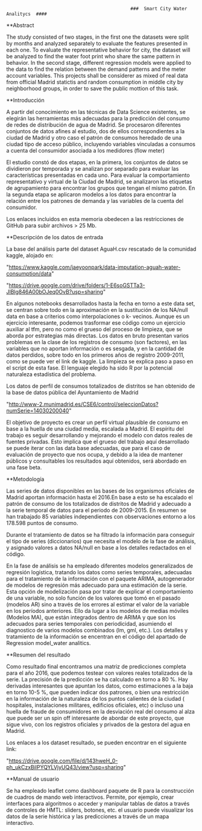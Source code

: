 
                                                  ###  Smart City Water Analitycs  ####
                                                  
                                                  

**Abstract

The study consisted of two stages, in the first one the datasets were split by months and analyzed separately to evaluate the features presented in each one. To evaluate the representative behavior for city, the dataset will be analyzed to find the water foot print who share the same pattern in behavior. In the second stage, different regression models were applied to the data to find the relation between the demand patterns and the meter account variables. This projects shall be considerer as mixed of real data from official Madrid statictis and random consumption in middle city by neighborhood groups, in order to save the public mottion of this task.

**Introducción

A partir del conocimiento en las técnicas de Data Science existentes, se elegirán las herramientas más adecuadas para la predicción del consumo de redes de distribución de agua de Madrid. Se procesaron diferentes conjuntos de datos afines al estudio, dos de ellos correspondientes a la ciudad de Madrid y otro caso el patrón de consumos heredado de una ciudad tipo de acceso público, incluyendo variables vinculadas a consumos a cuenta del consumidor asociada a los medidores (flow meter) 

El estudio constó de dos etapas, en la primera, los conjuntos de datos se dividieron por temporada y se analizan por separado para evaluar las características presentadas en cada uno. Para evaluar la comportamiento representativo y virtual de la Ciudad de Madrid, se analizaron las etiquetas de agrupamiento para encontrar los grupos que tengan el mismo patrón. En la segunda etapa se aplicaron modelos a los datos para encontrar la relación entre los patrones de demanda y las variables de la cuenta del consumidor.

Los enlaces incluidos en esta memoria obedecen a las restricciones de GitHub para subir archivos > 25 Mb.

**Descripción de los datos de entrada

La base del análisis parte del dataset AguaH.csv rescatado de la comunidad kaggle,  alojado en:

"https://www.kaggle.com/jaeyoonpark/data-imputation-aguah-water-consumption/data"

"https://drive.google.com/drive/folders/1-E6soGSTTa3-JlBlg846A00bOJeq0OvB?usp=sharing"

En algunos notebooks desarrollados hasta la fecha en torno a este data set, se centran sobre todo en la aproximación en la sustitución de los NA/null data en base a criterios como interpolaciones o k- vecinos. Aunque es un ejercicio interesante, podemos trasformar ese código como un ejercicio auxiliar al tfm, pero no como el grueso del proceso de limpieza, que se aborda por estrategias más directas. Los datos en bruto presentan varios problemas en la clase de los registros de consumo (son factores), en las variables que no aportan información o es sesgada, y en la cantidad de datos perdidos, sobre todo en los primeros años de registro 2009-2011, como se puede ver el link de kaggle. La limpieza se explica paso a paso en el script de esta fase. El lenguaje elegido ha sido R por la potencial naturaleza estadística del problema.

Los datos de perfil de consumos totalizados de distritos se han obtenido de la base de datos pública del Ayuntamiento de Madrid

"http://www-2.munimadrid.es/CSE6/control/seleccionDatos?numSerie=14030200040"

El objetivo de proyecto es crear un perfil virtual plausible de consumo en base a la huella de una ciudad media, escalada a Madrid. El espíritu del trabajo es seguir desarrollando y mejorando el modelo con datos reales de fuentes privadas. Esto implica que el grueso del trabajo aquí desarrollado se puede iterar con las data base adecuadas, que para el caso de evaluación de proyecto que nos ocupa, y debido a la idea de mantener públicos y consultables los resultados aquí obtenidos, será abordado en una fase beta. 

**Metodología

Las series de datos disponibles en las bases de los organismos oficiales de Madrid aportan información hasta el 2016.En base a esto se ha escalado el patrón de consumo de los totalizados de distritos de Madrid y adecuado a la serie temporal de datos para el periodo
de 2009-2015. En resumen se han trabajado 85 variables independientes con observaciones entorno a los 178.598 puntos de consumo.

Durante el tratamiento de datos se ha filtrado la información para conseguir el tipo de series (diccionarios) que necesita el modelo de la fase de análisis, y asignado valores a datos NA/null en base a los detalles redactados en el código.

En la fase de análisis se ha empleado diferentes modelos generalizados de regresión logística, tratando los datos como series temporales, adecuadas para el tratamiento de la información con el paquete ARIMA, autogenerador de modelos de regresión más adecuado para una estimación de la serie. Esta opción de modelización pasa por tratar de explicar el comportamiento de una variable, no solo función de los valores que tomó en el pasado (modelos AR) sino a través de los errores al estimar el valor de la variable en los períodos anteriores. Ello da lugar a los modelos de medias móviles (Modelos MA), que están integrados dentro de ARIMA y que son los adecuados para series temporales con periodicidad, asumiendo el diagnostico de varios modelos combinados (lm, gml, etc.). Los detalles y tratamiento de la información se encentran en el código del apartado de Regression model_water analitics.

**Resumen del resultado

Como resultado final encontramos una matriz de predicciones completa para el año 2016, que podemos testear con valores reales totalizados de la serie. La precisión de la predicción se ha calculado en torno a 80 %. Hay derivadas interesantes que apuntan los datos, como estimaciones a la baja en torno 10-5 %, que pueden indicar dos patrones, o bien una restricción en la información de la naturaleza de los puntos calientes de la ciudad ( hospitales, instalaciones militares, edificios oficiales, etc) o incluso una huella de fraude de consumidores en la desviación real del consumo al alza que puede ser un spin off interesante de abordar de este proyecto, que sigue vivo, con los registros oficiales y privados de la gestora del agua en Madrid.

Los enlaces a los dataset resultado, se pueden encontrar en el siguiente link:

"https://drive.google.com/file/d/143hweH_0-ph_ukCzxBilPYQYLVjyUQ43/view?usp=sharing"

**Manual de usuario

Se ha empleado leaflet como dashboard paquete de R para la construcción de cuadros de mando web interactivos. Permite, por ejemplo, crear interfaces para algoritmos o acceder y manipular tablas de datos a través de controles de HMTL: sliders, botones, etc. el usuario puede visualizar los datos de la serie histórica y las predicciones a través de un mapa interactivo.











